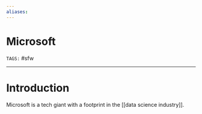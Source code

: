 ```yaml
---
aliases: 
---
```

# Microsoft
`TAGS:` #sfw

---
# Introduction
Microsoft is a tech giant with a footprint in the [[data science industry]]. 